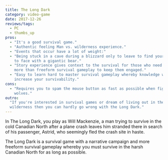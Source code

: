 ```yaml
---
title: The Long Dark
category: video-game
date: 2017-12-26
reviews/tags:
  - PC
  - thumbs_up
pros:
  - "It's a good survival game."
  - "Authentic feeling Man vs. wilderness experience."
  - "Events that occur have a lot of weight:"
  - "Being stuck in a cave during a blizzard only to leave to find yourself face
    to face with a gigantic bear."
  - "Story experience gives context to the survival for those who need a little
    more than freeform survival gameplay to keep them engaged."
  - "Easy to learn hard to master survival gameplay whereby knowledge will
    increase your survivability."
cons:
  - "Requires you to spam the mouse button as fast as possible when fighting off
    wolves."
outro:
  "If you're interested in survival games or dream of living out in the
  wilderness then you can hardly go wrong with the Long Dark."
---
```


In The Long Dark, you play as Will Mackenzie, a man trying to survive in the
cold Canadian North after a plane crash leaves him stranded there in search of
his passenger, Astrid, who seemingly fled the crash site in haste.

The Long Dark is a survival game with a narrative campaign and more freeform
survival gameplay whereby you must survive in the harsh Canadian North for as
long as possible.
